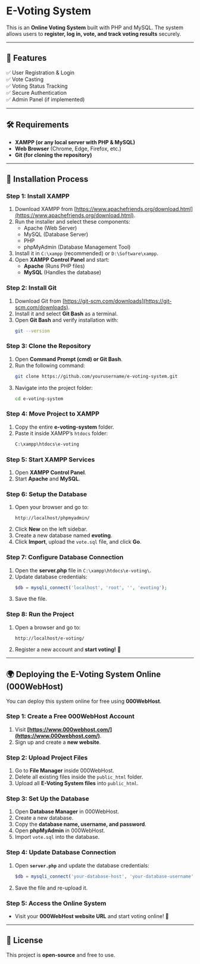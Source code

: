 # E-Voting System

This is an **Online Voting System** built with PHP and MySQL. The system allows users to **register, log in, vote, and track voting results** securely.

---

## 🚀 Features
✅ User Registration & Login  
✅ Vote Casting  
✅ Voting Status Tracking  
✅ Secure Authentication  
✅ Admin Panel (if implemented)  

---

## 🛠 Requirements
- **XAMPP (or any local server with PHP & MySQL)**
- **Web Browser** (Chrome, Edge, Firefox, etc.)
- **Git (for cloning the repository)**

---

## 📌 Installation Process
### **Step 1: Install XAMPP**
1. Download XAMPP from [https://www.apachefriends.org/download.html](https://www.apachefriends.org/download.html).
2. Run the installer and select these components:
   - Apache (Web Server)
   - MySQL (Database Server)
   - PHP
   - phpMyAdmin (Database Management Tool)
3. Install it in `C:\xampp` (recommended) or `D:\Software\xampp`.
4. Open **XAMPP Control Panel** and start:
   - **Apache** (Runs PHP files)
   - **MySQL** (Handles the database)

### **Step 2: Install Git**
1. Download Git from [https://git-scm.com/downloads](https://git-scm.com/downloads).
2. Install it and select **Git Bash** as a terminal.
3. Open **Git Bash** and verify installation with:
   ```bash
   git --version
   ```

### **Step 3: Clone the Repository**
1. Open **Command Prompt (cmd) or Git Bash**.
2. Run the following command:
   ```bash
   git clone https://github.com/yourusername/e-voting-system.git
   ```
3. Navigate into the project folder:
   ```bash
   cd e-voting-system
   ```

### **Step 4: Move Project to XAMPP**
1. Copy the entire **e-voting-system** folder.
2. Paste it inside XAMPP’s `htdocs` folder:
   ```bash
   C:\xampp\htdocs\e-voting
   ```

### **Step 5: Start XAMPP Services**
1. Open **XAMPP Control Panel**.
2. Start **Apache** and **MySQL**.

### **Step 6: Setup the Database**
1. Open your browser and go to:
   ```
   http://localhost/phpmyadmin/
   ```
2. Click **New** on the left sidebar.
3. Create a new database named **evoting**.
4. Click **Import**, upload the `vote.sql` file, and click **Go**.

### **Step 7: Configure Database Connection**
1. Open the **server.php** file in `C:\xampp\htdocs\e-voting\`.
2. Update database credentials:
   ```php
   $db = mysqli_connect('localhost', 'root', '', 'evoting');
   ```
3. Save the file.

### **Step 8: Run the Project**
1. Open a browser and go to:
   ```
   http://localhost/e-voting/
   ```
2. Register a new account and **start voting!** 🎉

---

## 🌍 Deploying the E-Voting System Online (000WebHost)
You can deploy this system online for free using **000WebHost**.

### **Step 1: Create a Free 000WebHost Account**
1. Visit **[https://www.000webhost.com/](https://www.000webhost.com/)**.
2. Sign up and create a **new website**.

### **Step 2: Upload Project Files**
1. Go to **File Manager** inside 000WebHost.
2. Delete all existing files inside the `public_html` folder.
3. Upload all **E-Voting System files** into `public_html`.

### **Step 3: Set Up the Database**
1. Open **Database Manager** in 000WebHost.
2. Create a new database.
3. Copy the **database name, username, and password**.
4. Open **phpMyAdmin** in 000WebHost.
5. Import `vote.sql` into the database.

### **Step 4: Update Database Connection**
1. Open **`server.php`** and update the database credentials:
   ```php
   $db = mysqli_connect('your-database-host', 'your-database-username', 'your-database-password', 'your-database-name');
   ```
2. Save the file and re-upload it.

### **Step 5: Access the Online System**
- Visit your **000WebHost website URL** and start voting online! 🎯

---

## 📌 License
This project is **open-source** and free to use.
